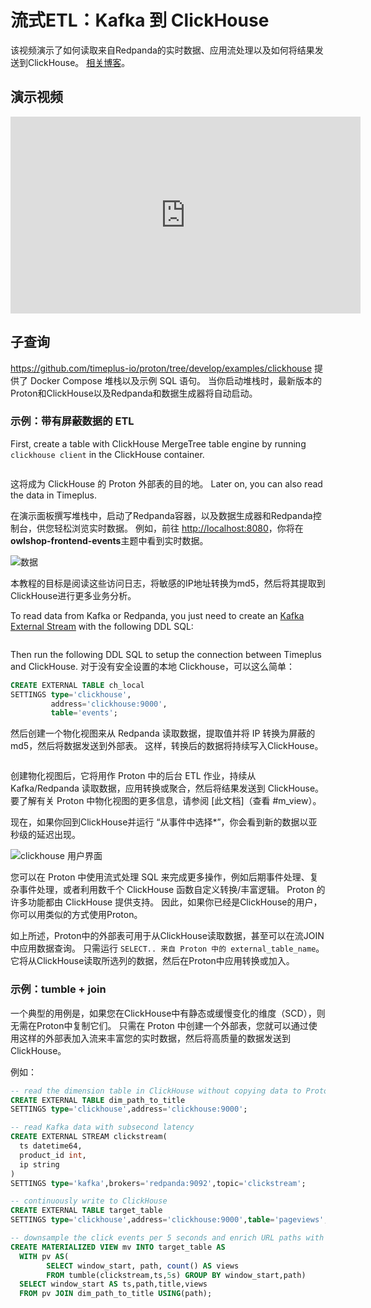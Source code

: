 # 流式ETL：Kafka 到 ClickHouse

该视频演示了如何读取来自Redpanda的实时数据、应用流处理以及如何将结果发送到ClickHouse。 [相关博客](https://www.timeplus.com/post/proton-clickhouse-integration)。

## 演示视频

<iframe width="560" height="315" src="https://www.youtube.com/embed/ga_DmCujEpw?si=ja2tmlcCbqa6HhwT" title="YouTube video player" frameborder="0" allow="accelerometer; autoplay; clipboard-write; encrypted-media; gyroscope; picture-in-picture; web-share" allowfullscreen></iframe>

## 子查询

https://github.com/timeplus-io/proton/tree/develop/examples/clickhouse 提供了 Docker Compose 堆栈以及示例 SQL 语句。 当你启动堆栈时，最新版本的Proton和ClickHouse以及Redpanda和数据生成器将自动启动。

### 示例：带有屏蔽数据的 ETL

First, create a table with ClickHouse MergeTree table engine by running `clickhouse client` in the ClickHouse container.

```sql
```

这将成为 ClickHouse 的 Proton 外部表的目的地。 Later on, you can also read the data in Timeplus.

在演示面板撰写堆栈中，启动了Redpanda容器，以及数据生成器和Redpanda控制台，供您轻松浏览实时数据。 例如，前往 [http://localhost:8080](http://localhost:8080/)，你将在**owlshop-frontend-events**主题中看到实时数据。

![数据](https://static.wixstatic.com/media/3796d3_2bb403497c0b48fab5710bec35793ae0~mv2.png/v1/fill/w_1480,h_642,al_c,q_90,usm_0.66_1.00_0.01,enc_auto/3796d3_2bb403497c0b48fab5710bec35793ae0~mv2.png)

本教程的目标是阅读这些访问日志，将敏感的IP地址转换为md5，然后将其提取到ClickHouse进行更多业务分析。

To read data from Kafka or Redpanda, you just need to create an [Kafka External Stream](proton-kafka) with the following DDL SQL:

```sql
```

Then run the following DDL SQL to setup the connection between Timeplus and ClickHouse. 对于没有安全设置的本地 Clickhouse，可以这么简单：

```sql
CREATE EXTERNAL TABLE ch_local
SETTINGS type='clickhouse',
         address='clickhouse:9000',
         table='events';
```

然后创建一个物化视图来从 Redpanda 读取数据，提取值并将 IP 转换为屏蔽的 md5，然后将数据发送到外部表。 这样，转换后的数据将持续写入ClickHouse。

```sql
```

创建物化视图后，它将用作 Proton 中的后台 ETL 作业，持续从 Kafka/Redpanda 读取数据，应用转换或聚合，然后将结果发送到 ClickHouse。 要了解有关 Proton 中物化视图的更多信息，请参阅 [此文档]（查看 #m_view）。

现在，如果你回到ClickHouse并运行 “从事件中选择\*”，你会看到新的数据以亚秒级的延迟出现。

![clickhouse 用户界面](https://static.wixstatic.com/media/3796d3_804a80321d1a4219836203b83c19ae35~mv2.png/v1/fill/w_1480,h_996,al_c,q_90,usm_0.66_1.00_0.01,enc_auto/3796d3_804a80321d1a4219836203b83c19ae35~mv2.png)

您可以在 Proton 中使用流式处理 SQL 来完成更多操作，例如后期事件处理、复杂事件处理，或者利用数千个 ClickHouse 函数自定义转换/丰富逻辑。 Proton 的许多功能都由 ClickHouse 提供支持。 因此，如果你已经是ClickHouse的用户，你可以用类似的方式使用Proton。

如上所述，Proton中的外部表可用于从ClickHouse读取数据，甚至可以在流JOIN中应用数据查询。 只需运行 `SELECT.. 来自 Proton 中的 external_table_name`。 它将从ClickHouse读取所选列的数据，然后在Proton中应用转换或加入。

### 示例：tumble + join

一个典型的用例是，如果您在ClickHouse中有静态或缓慢变化的维度（SCD），则无需在Proton中复制它们。 只需在 Proton 中创建一个外部表，您就可以通过使用这样的外部表加入流来丰富您的实时数据，然后将高质量的数据发送到 ClickHouse。

例如：

```sql
-- read the dimension table in ClickHouse without copying data to Proton
CREATE EXTERNAL TABLE dim_path_to_title
SETTINGS type='clickhouse',address='clickhouse:9000';

-- read Kafka data with subsecond latency
CREATE EXTERNAL STREAM clickstream(
  ts datetime64,
  product_id int,
  ip string
)
SETTINGS type='kafka',brokers='redpanda:9092',topic='clickstream';

-- continuously write to ClickHouse
CREATE EXTERNAL TABLE target_table
SETTINGS type='clickhouse',address='clickhouse:9000',table='pageviews';

-- downsample the click events per 5 seconds and enrich URL paths with page titles
CREATE MATERIALIZED VIEW mv INTO target_table AS
  WITH pv AS(
        SELECT window_start, path, count() AS views
        FROM tumble(clickstream,ts,5s) GROUP BY window_start,path)
  SELECT window_start AS ts,path,title,views
  FROM pv JOIN dim_path_to_title USING(path);
```
